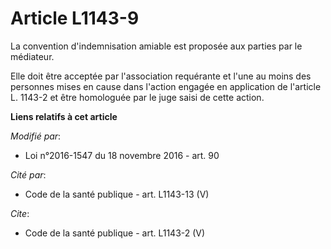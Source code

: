 # Article L1143-9

La convention d'indemnisation amiable est proposée aux parties par le médiateur. 

Elle doit être acceptée par l'association requérante et l'une au moins des personnes mises en cause dans l'action engagée en
application de l'article L. 1143-2 et être homologuée par le juge saisi de cette action.

**Liens relatifs à cet article**

_Modifié par_:

  - Loi n°2016-1547 du 18 novembre 2016 - art. 90

_Cité par_:

  - Code de la santé publique - art. L1143-13 (V)

_Cite_:

  - Code de la santé publique - art. L1143-2 (V)
